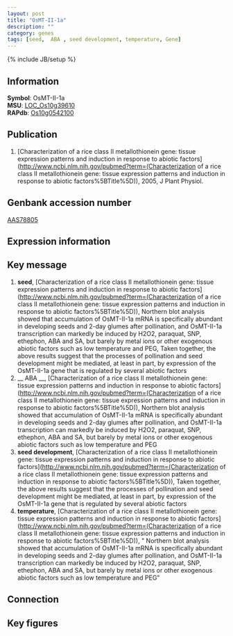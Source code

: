 ```yaml
---
layout: post
title: "OsMT-II-1a"
description: ""
category: genes
tags: [seed,  ABA , seed development, temperature, Gene]
---
```

{% include JB/setup %}

## Information
__Symbol__: OsMT-II-1a  
__MSU__: [LOC_Os10g39610](http://rice.plantbiology.msu.edu/cgi-bin/ORF_infopage.cgi?orf=LOC_Os10g39610)  
__RAPdb__: [Os10g0542100](http://rapdb.dna.affrc.go.jp/viewer/gbrowse_details/irgsp1?name=Os10g0542100)  

## Publication
1. [Characterization of a rice class II metallothionein gene: tissue expression patterns and induction in response to abiotic factors](http://www.ncbi.nlm.nih.gov/pubmed?term=(Characterization of a rice class II metallothionein gene: tissue expression patterns and induction in response to abiotic factors%5BTitle%5D)), 2005, J Plant Physiol.

## Genbank accession number
[AAS78805](http://www.ncbi.nlm.nih.gov/nuccore/AAS78805)

## Expression information

## Key message
1. __seed__, [Characterization of a rice class II metallothionein gene: tissue expression patterns and induction in response to abiotic factors](http://www.ncbi.nlm.nih.gov/pubmed?term=(Characterization of a rice class II metallothionein gene: tissue expression patterns and induction in response to abiotic factors%5BTitle%5D)),  Northern blot analysis showed that accumulation of OsMT-II-1a mRNA is specifically abundant in developing seeds and 2-day glumes after pollination, and OsMT-II-1a transcription can markedly be induced by H2O2, paraquat, SNP, ethephon, ABA and SA, but barely by metal ions or other exogenous abiotic factors such as low temperature and PEG, Taken together, the above results suggest that the processes of pollination and seed development might be mediated, at least in part, by expression of the OsMT-II-1a gene that is regulated by several abiotic factors
2. __ ABA __, [Characterization of a rice class II metallothionein gene: tissue expression patterns and induction in response to abiotic factors](http://www.ncbi.nlm.nih.gov/pubmed?term=(Characterization of a rice class II metallothionein gene: tissue expression patterns and induction in response to abiotic factors%5BTitle%5D)),  Northern blot analysis showed that accumulation of OsMT-II-1a mRNA is specifically abundant in developing seeds and 2-day glumes after pollination, and OsMT-II-1a transcription can markedly be induced by H2O2, paraquat, SNP, ethephon, ABA and SA, but barely by metal ions or other exogenous abiotic factors such as low temperature and PEG
3. __seed development__, [Characterization of a rice class II metallothionein gene: tissue expression patterns and induction in response to abiotic factors](http://www.ncbi.nlm.nih.gov/pubmed?term=(Characterization of a rice class II metallothionein gene: tissue expression patterns and induction in response to abiotic factors%5BTitle%5D)),  Taken together, the above results suggest that the processes of pollination and seed development might be mediated, at least in part, by expression of the OsMT-II-1a gene that is regulated by several abiotic factors
4. __temperature__, [Characterization of a rice class II metallothionein gene: tissue expression patterns and induction in response to abiotic factors](http://www.ncbi.nlm.nih.gov/pubmed?term=(Characterization of a rice class II metallothionein gene: tissue expression patterns and induction in response to abiotic factors%5BTitle%5D)), " Northern blot analysis showed that accumulation of OsMT-II-1a mRNA is specifically abundant in developing seeds and 2-day glumes after pollination, and OsMT-II-1a transcription can markedly be induced by H2O2, paraquat, SNP, ethephon, ABA and SA, but barely by metal ions or other exogenous abiotic factors such as low temperature and PEG"

## Connection

## Key figures


